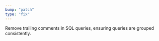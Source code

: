 ```yaml
---
bump: "patch"
type: "fix"
---
```


Remove trailing comments in SQL queries, ensuring queries are grouped consistently.
